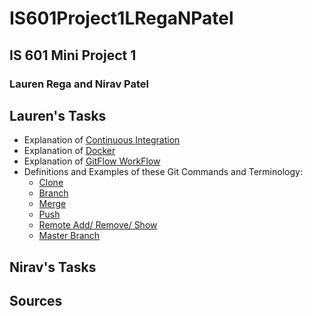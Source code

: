 # IS601Project1LRegaNPatel
## IS 601 Mini Project 1
### Lauren Rega and Nirav Patel

## Lauren's Tasks
- Explanation of [Continuous Integration](/ContinuousIntegration.md)
- Explanation of [Docker](/Docker.md)
- Explanation of [GitFlow WorkFlow](/GitFlowWorkFlow.md)
- Definitions and Examples of these Git Commands and Terminology:
  - [Clone](/Clone.md)
  - [Branch](/Branch.md)
  - [Merge](/Merge.md)
  - [Push](/Push.md)
  - [Remote Add/ Remove/ Show](/RemoteAddRemoveShow.md)
  - [Master Branch](/MasterBranch.md)
  

## Nirav's Tasks


## Sources
